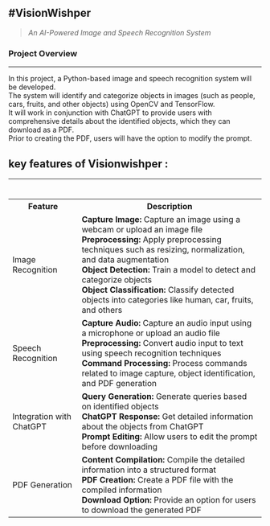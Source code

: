 #VisionWishper
---

>_An AI-Powered Image and Speech Recognition System_

### Project Overview
---
In this project, a Python-based image and speech recognition system will be developed.<br> The system will identify and categorize objects in images (such as people, cars, fruits, and other objects) using OpenCV and TensorFlow. <br>It will work in conjunction with ChatGPT to provide users with comprehensive details about the identified objects, which they can download as a PDF.<br> Prior to creating the PDF, users will have the option to modify the prompt.
<br>



## key features of Visionwishper :
---

<body>
    <h1></h1>
    <table>
        <tr>
            <th>Feature</th>
            <th>Description</th>
        </tr>
        <tr>
            <td>Image Recognition</td>
            <td>
                <strong>Capture Image:</strong> Capture an image using a webcam or upload an image file<br>
                <strong>Preprocessing:</strong> Apply preprocessing techniques such as resizing, normalization, and data augmentation<br>
                <strong>Object Detection:</strong> Train a model to detect and categorize objects<br>
                <strong>Object Classification:</strong> Classify detected objects into categories like human, car, fruits, and others
            </td>
        </tr>
        <tr>
            <td>Speech Recognition</td>
            <td>
                <strong>Capture Audio:</strong> Capture an audio input using a microphone or upload an audio file<br>
                <strong>Preprocessing:</strong> Convert audio input to text using speech recognition techniques<br>
                <strong>Command Processing:</strong> Process commands related to image capture, object identification, and PDF generation
            </td>
        </tr>
        <tr>
            <td>Integration with ChatGPT</td>
            <td>
                <strong>Query Generation:</strong> Generate queries based on identified objects<br>
                <strong>ChatGPT Response:</strong> Get detailed information about the objects from ChatGPT<br>
                <strong>Prompt Editing:</strong> Allow users to edit the prompt before downloading
            </td>
        </tr>
        <tr>
            <td>PDF Generation</td>
            <td>
                <strong>Content Compilation:</strong> Compile the detailed information into a structured format<br>
                <strong>PDF Creation:</strong> Create a PDF file with the compiled information<br>
                <strong>Download Option:</strong> Provide an option for users to download the generated PDF
            </td>
        </tr>
    </table>
</body>


